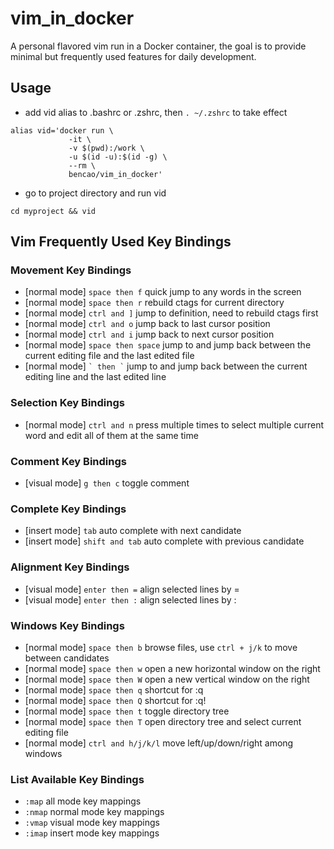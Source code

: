 # vim_in_docker

A personal flavored vim run in a Docker container, the goal is to provide minimal but frequently used features for daily development.

## Usage

- add vid alias to .bashrc or .zshrc, then ```. ~/.zshrc``` to take effect

```
alias vid='docker run \
             -it \
             -v $(pwd):/work \
             -u $(id -u):$(id -g) \
             --rm \
             bencao/vim_in_docker'
```

- go to project directory and run vid

```
cd myproject && vid
```

## Vim Frequently Used Key Bindings

### Movement Key Bindings

- [normal mode] ```space then f``` quick jump to any words in the screen
- [normal mode] ```space then r``` rebuild ctags for current directory
- [normal mode] ```ctrl and ]```  jump to definition, need to rebuild ctags first
- [normal mode] ```ctrl and o``` jump back to last cursor position
- [normal mode] ```ctrl and i``` jump back to next cursor position
- [normal mode] ```space then space``` jump to and jump back between the current editing file and the last edited file
- [normal mode] ``` ` then ` ``` jump to and jump back between the current editing line and the last edited line

### Selection Key Bindings

- [normal mode] ```ctrl and n``` press multiple times to select multiple current word and edit all of them at the same time

### Comment Key Bindings

- [visual mode] ```g then c``` toggle comment

### Complete Key Bindings

- [insert mode] ```tab``` auto complete with next candidate
- [insert mode] ```shift and tab``` auto complete with previous candidate

### Alignment Key Bindings

- [visual mode] ```enter then =``` align selected lines by =
- [visual mode] ```enter then :``` align selected lines by :

### Windows Key Bindings

- [normal mode] ```space then b``` browse files, use ```ctrl + j/k``` to move between candidates
- [normal mode] ```space then w``` open a new horizontal window on the right
- [normal mode] ```space then W``` open a new vertical window on the right
- [normal mode] ```space then q``` shortcut for :q
- [normal mode] ```space then Q``` shortcut for :q!
- [normal mode] ```space then t``` toggle directory tree
- [normal mode] ```space then T``` open directory tree and select current editing file
- [normal mode] ```ctrl and h/j/k/l``` move left/up/down/right among windows

### List Available Key Bindings

- ```:map``` all mode key mappings
- ```:nmap``` normal mode key mappings
- ```:vmap``` visual mode key mappings
- ```:imap``` insert mode key mappings

